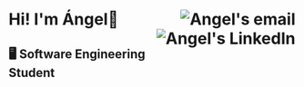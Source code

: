 <h1 align="left">Hi! I'm Ángel👋
  <a href="mailto:angelmlt03@gmail.com">
    <img align="right" alt="Angel's email" src="https://img.shields.io/badge/Email-blue?style=flat&logo=gmail&logoColor=black" />
  </a>
  <a href="https://www.linkedin.com/in/angelmlt/">
    <img align="right" alt="Angel's LinkedIn" src="https://img.shields.io/badge/LinkedIn-blue?style=flat&logo=linkedin&logoColor=black" />
  </a>
</h1>

## 🖥️ **Software Engineering Student**

